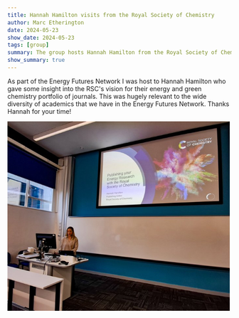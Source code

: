 ```yaml
---
title: Hannah Hamilton visits from the Royal Society of Chemistry
author: Marc Etherington
date: 2024-05-23
show_date: 2024-05-23
tags: [group]
summary: The group hosts Hannah Hamilton from the Royal Society of Chemistry (RSC) as she gives a presentation about the RSC's energy and green portfolio of journals.
show_summary: true
---
```

As part of the Energy Futures Network I was host to Hannah Hamilton who gave some insight into the RSC's vision for their energy and green chemistry portfolio of journals. This was hugely relevant to the wide diversity of academics that we have in the Energy Futures Network. Thanks Hannah for your time!

<img src="https://github.com/marc-k-etherington/marc-k-etherington.github.io/blob/main/content/post/images/HH_RSC.jpg?raw=true" width="500" height="auto">
